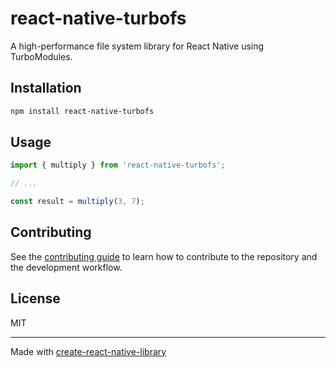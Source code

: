 # react-native-turbofs

A high-performance file system library for React Native using TurboModules.

## Installation

```sh
npm install react-native-turbofs
```

## Usage


```js
import { multiply } from 'react-native-turbofs';

// ...

const result = multiply(3, 7);
```


## Contributing

See the [contributing guide](CONTRIBUTING.md) to learn how to contribute to the repository and the development workflow.

## License

MIT

---

Made with [create-react-native-library](https://github.com/callstack/react-native-builder-bob)
